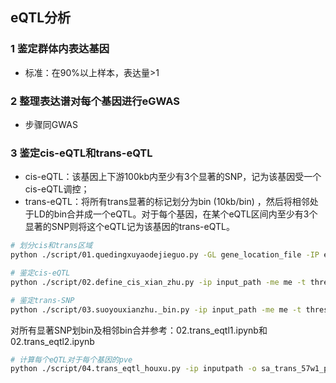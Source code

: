 ## eQTL分析

### 1 鉴定群体内表达基因

* 标准：在90%以上样本，表达量>1

### 2 整理表达谱对每个基因进行eGWAS

* 步骤同GWAS

### 3 鉴定cis-eQTL和trans-eQTL

* cis-eQTL：该基因上下游100kb内至少有3个显著的SNP，记为该基因受一个cis-eQTL调控；
* trans-eQTL：将所有trans显著的标记划分为bin (10kb/bin) ，然后将相邻处于LD的bin合并成一个eQTL。对于每个基因，在某个eQTL区间内至少有3个显著的SNP则将这个eQTL记为该基因的trans-eQTL。

```sh
# 划分cis和trans区域
python ./script/01.quedingxuyaodejieguo.py -GL gene_location_file -IP eGWAS_result_path -OP output_path -D cis_distence

# 鉴定cis-eQTL
python ./script/02.define_cis_xian_zhu.py -ip input_path -me me -t threshold -o outputfile

# 鉴定trans-SNP
python ./script/03.suoyouxianzhu._bin.py -ip input_path -me me -t threshold -o outputfile
```

对所有显著SNP划bin及相邻bin合并参考：02.trans_eqtl1.ipynb和02.trans_eqtl2.ipynb

```sh
# 计算每个eQTL对于每个基因的pve
python ./script/04.trans_eqtl_houxu.py -ip inputpath -o sa_trans_57w1_pve_result -m me -t threshold -sb ./sa_each_snp_belong_to_which_bin.txt
```

